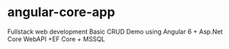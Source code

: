 # angular-core-app
Fullstack web development Basic CRUD Demo using Angular 6 + Asp.Net Core WebAPI +EF Core + MSSQL
